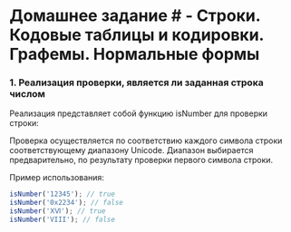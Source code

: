 # Домашнее задание # - Строки. Кодовые таблицы и кодировки. Графемы. Нормальные формы

### 1. Реализация проверки, является ли заданная строка числом

Реализация представляет собой функцию isNumber для проверки строки:

Проверка осуществляется по соответствию каждого символа строки соответствующему диапазону Unicode. Диапазон выбирается предварительно, по результату проверки первого символа строки.

Пример использования:

```js
isNumber('12345'); // true
isNumber('0x2234'); // false
isNumber('ⅩⅥ'); // true
isNumber('VIII'); // false
```

